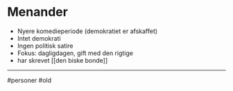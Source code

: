 # Menander
- Nyere komedieperiode (demokratiet er afskaffet)
- Intet demokrati
- Ingen politisk satire
- Fokus: dagligdagen, gift med den rigtige
- har skrevet [[den biske bonde]]

---
#personer 
#old 